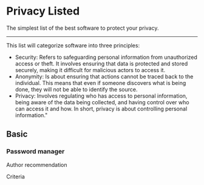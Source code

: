 # Privacy Listed
The simplest list of the best software to protect your privacy.
* * *
This list will categorize software into three principles:

   - Security: Refers to safeguarding personal information from unauthorized access or theft. It involves ensuring that data is protected and stored securely, making it difficult for malicious actors to access it.
-    Anonymity: Is about ensuring that actions cannot be traced back to the individual. This means that even if someone discovers what is being done, they will not be able to identify the source.
-    Privacy: Involves regulating who has access to personal information, being aware of the data being collected, and having control over who can access it and how. In short, privacy is about controlling personal information."

## Basic
### Password manager
Author recommendation

Criteria
